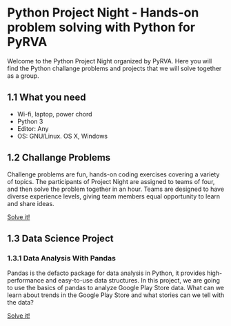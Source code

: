 # Python Project Night - Hands-on problem solving with Python for PyRVA

Welcome to the Python Project Night organized by PyRVA. Here you will find the Python challange problems and projects that we will solve together as a group.

## 1.1 What you need
- Wi-fi, laptop, power chord
- Python 3
- Editor: Any
- OS: GNU/Linux. OS X, Windows

## 1.2 Challange Problems
Challenge problems are fun, hands-on coding exercises covering a variety of topics. The participants of Project Night are assigned to teams of four, and then solve the problem together in an hour. Teams are designed to have diverse experience levels, giving team members equal opportunity to learn and share ideas.

[Solve it!](path/to/otherfile.yeet)

## 1.3 Data Science Project
### 1.3.1 Data Analysis With Pandas
Pandas is the defacto package for data analysis in Python, it provides high-performance and easy-to-use data structures. In this project, we are going to use the basics of pandas to analyze Google Play Store data. What can we learn about trends in the Google Play Store and what stories can we tell with the data?

[Solve it!](path/to/file.yeet)
